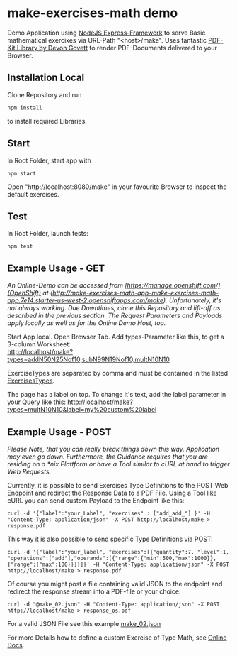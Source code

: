 # make-exercises-math demo
Demo Application using [NodeJS Express-Framework][1] to serve Basic mathematical exercixes via URL-Path "\<host\>/make". 
Uses fantastic [PDF-Kit Library by Devon Govett][2] to render PDF-Documents delivered to your Browser.

## Installation Local
Clone Repository and run 
```
npm install
```
to install required Libraries.

## Start
In Root Folder, start app with

```
npm start
```
Open "http://localhost:8080/make" in your favourite Browser to inspect the default exercises.

## Test
In Root Folder, launch tests:

```
npm test
```


## Example Usage - GET

*An Online-Demo can be accessed from [https://manage.openshift.com/](OpenShift) at (http://make-exercises-math-app-make-exercises-math-app.7e14.starter-us-west-2.openshiftapps.com/make). Unfortunately, it's not always working. Due Downtimes, clone this Repository and lift-off as described in the previous section. The Request Parameters and Payloads apply locally as well as for the Online Demo Host, too.*

Start App local. Open Browser Tab. 
Add types-Parameter like this, to get a 3-column Worksheet:  
[http://localhost/make?types=addN50N25Nof10,subN99N19Nof10,multN10N10](http://localhost/make?types=addN50N25Nof10,subN99N19Nof10,multN10N10)

ExerciseTypes are separated by comma and must be contained in the listed [ExercisesTypes][2]. 

The page has a label on top. To change it's text, add the label parameter in your Query like this:
[http://localhost/make?types=multN10N10&label=my%20custom%20label](http://localhost/make?types=multN10N10&label=my%20custom%20label)

## Example Usage - POST
*Please Note, that you can really break things down this way. Application may even go down. Furthermore, the Guidance requires that you are residing on a \*nix Plattform or have a Tool similar to cURL at hand to trigger Web Requests.*

Currently, it is possible to send Exercises Type Definitions to the POST Web Endpoint and redirect the Response Data to a PDF File.
Using a Tool like cURL you can send custom Payload to the Endpoint like this:
```
curl -d '{"label":"your_Label", "exercises" : ["add_add_"] }' -H "Content-Type: application/json" -X POST http://localhost/make > response.pdf

```
This way it is also possible to send specific Type Definitions via POST:
```
curl -d '{"label":"your_label", "exercises":[{"quantity":7, "level":1, "operations":["add"],"operands":[{"range":{"min":500,"max":1000}},{"range":{"max":100}}]}]}' -H "Content-Type: application/json" -X POST http://localhost/make > response.pdf
```
Of course you might post a file containing valid JSON to the endpoint and redirect the response stream into a PDF-file or your choice:
```
curl -d "@make_02.json" -H "Content-Type: application/json" -X POST http://localhost/make > response_os.pdf
```
For a valid JSON File see this example [make_02.json](./make_02.json) 

For more Details how to define a custom Exercise of Type Math, see [Online Docs][3].

[1]: https://github.com/expressjs/express
[2]: https://github.com/devongovett/pdfkit
[3]: https://github.com/M3ssman/make-exercises-math
